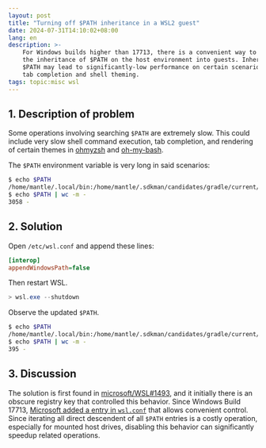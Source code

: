 ```yaml
---
layout: post
title: "Turning off $PATH inheritance in a WSL2 guest"
date: 2024-07-31T14:10:02+08:00
lang: en
description: >-
    For Windows builds higher than 17713, there is a convenient way to prevent
    the inheritance of $PATH on the host environment into guests. Inherited
    $PATH may lead to significantly-low performance on certain scenarios, such as
    tab completion and shell theming.
tags: topic:misc wsl
---
```


## 1. Description of problem

Some operations involving searching `$PATH` are extremely slow. This could include very slow shell command execution, tab completion, and rendering of certain themes in [ohmyzsh](https://github.com/ohmyzsh/ohmyzsh) and [oh-my-bash](https://github.com/ohmybash/oh-my-bash/).

The `$PATH` environment variable is very long in said scenarios:

```bash
$ echo $PATH
/home/mantle/.local/bin:/home/mantle/.sdkman/candidates/gradle/current/bin:/home/mantle/.cargo/bin:/usr/local/sbin:/usr/local/bin:/usr/sbin:/usr/bin:/sbin:/bin:/usr/games:/usr/local/games:/usr/lib/wsl/lib:/mnt/c/Program Files/NVIDIA GPU Computing Toolkit/CUDA/v12.1/bin:/mnt/c/Program Files/NVIDIA GPU Computing Toolkit/CUDA/v12.1/libnvvp:/mnt/d/Program Files/Python311/Scripts/:/mnt/d/Program Files/Python311/: [SNIP] :/mnt/c/ProgramData/mingw64/mingw64/bin:/mnt/c/Users/Mantle/AppData/Roaming/npm:/mnt/d/bdist/floss-v3.1.0-windows:/mnt/c/Users/Mantle/.dotnet/tools:/home/mantle/.dotnet/tools
$ echo $PATH | wc -m -
3058 -
```

<!-- seo-excerpt-separator -->

## 2. Solution

Open `/etc/wsl.conf` and append these lines:

```ini
[interop]
appendWindowsPath=false
```

Then restart WSL.

```powershell
> wsl.exe --shutdown
```

Observe the updated `$PATH`.

```bash
$ echo $PATH
/home/mantle/.local/bin:/home/mantle/.sdkman/candidates/gradle/current/bin:/home/mantle/dist/verible-v0.0-3638-ge3ef2a37/bin:/home/mantle/.cargo/bin:/usr/lib/ccache:/home/mantle/loongson-gnu-toolchain-8.3-x86_64-loongarch64-linux-gnu-rc1.2/bin:/usr/local/sbin:/usr/local/bin:/usr/sbin:/usr/bin:/sbin:/bin:/usr/games:/usr/local/games:/usr/lib/wsl/lib:/home/mantle/.dotnet/tools
$ echo $PATH | wc -m -
395 -
```

## 3. Discussion

The solution is first found in [microsoft/WSL#1493](https://github.com/microsoft/WSL/issues/1493), and it initially there is an obscure registry key that controlled this behavior. Since Windows Build 17713, [Microsoft added a entry in `wsl.conf`](https://learn.microsoft.com/en-us/windows/wsl/release-notes#build-17713) that allows convenient control. Since iterating all direct descendent of all `$PATH` entries is a costly operation, especially for mounted host drives, disabling this behavior can significantly speedup related operations.
